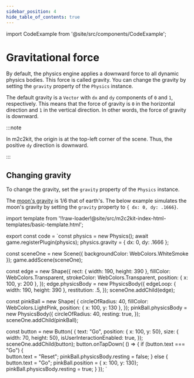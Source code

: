 ```yaml
---
sidebar_position: 4
hide_table_of_contents: true
---
```


import CodeExample from '@site/src/components/CodeExample';

# Gravitational force

By default, the physics engine applies a downward force to all dynamic physics bodies. This force is called gravity. You can change the gravity by setting the `gravity` property of the `Physics` instance.

The default gravity is a `Vector` with `dx` and `dy` components of `0` and `1`, respectively. This means that the force of gravity is `0` in the horizontal direction and `1` in the vertical direction. In other words, the force of gravity is downward.

:::note

In m2c2kit, the origin is at the top-left corner of the scene. Thus, the positive `dy` direction is downward.

:::

## Changing gravity

To change the gravity, set the `gravity` property of the `Physics` instance.

The [moon's gravity](https://en.wikipedia.org/wiki/Gravitation_of_the_Moon) is 1/6 that of earth's. The below example simulates the moon's gravity by setting the `gravity` property to `{ dx: 0, dy: .1666}`.

import template from '!!raw-loader!@site/src/m2c2kit-index-html-templates/basic-template.html';

export const code = `const physics = new Physics();
await game.registerPlugin(physics);
physics.gravity = { dx: 0, dy: .1666 };
 
const sceneOne = new Scene({ backgroundColor: WebColors.WhiteSmoke });
game.addScene(sceneOne);
 
const edge = new Shape({
    rect: { width: 190, height: 390 },
    fillColor: WebColors.Transparent,
    strokeColor: WebColors.Transparent,
    position: { x: 100, y: 200 },
});
edge.physicsBody = new PhysicsBody({
    edgeLoop: { width: 190, height: 390 },
    restitution: .5,
});
sceneOne.addChild(edge);
 
const pinkBall = new Shape( {
    circleOfRadius: 40,
    fillColor: WebColors.LightPink,
    position: { x: 100, y: 130 },
});
pinkBall.physicsBody = new PhysicsBody({
    circleOfRadius: 40,
    resting: true,
});
sceneOne.addChild(pinkBall);
 
const button = new Button( {
    text: "Go",
    position: { x: 100, y: 50},
    size: { width: 70, height: 50},
    isUserInteractionEnabled: true,
});
sceneOne.addChild(button);
button.onTapDown( () => {
  if (button.text === "Go") {    
    button.text = "Reset";
    pinkBall.physicsBody.resting = false;
  } else {
    button.text = "Go";
    pinkBall.position = { x: 100, y: 130};
    pinkBall.physicsBody.resting = true;
  }
});
`

<CodeExample code={code} template={template} console="true"/>
